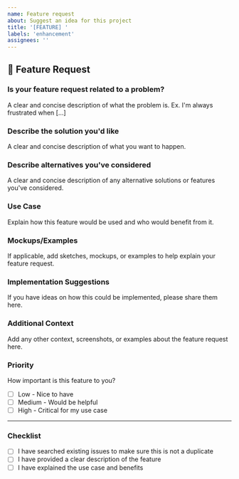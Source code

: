 ```yaml
---
name: Feature request
about: Suggest an idea for this project
title: '[FEATURE] '
labels: 'enhancement'
assignees: ''
---
```


## 🚀 Feature Request

### Is your feature request related to a problem?
A clear and concise description of what the problem is. Ex. I'm always frustrated when [...]

### Describe the solution you'd like
A clear and concise description of what you want to happen.

### Describe alternatives you've considered
A clear and concise description of any alternative solutions or features you've considered.

### Use Case
Explain how this feature would be used and who would benefit from it.

### Mockups/Examples
If applicable, add sketches, mockups, or examples to help explain your feature request.

### Implementation Suggestions
If you have ideas on how this could be implemented, please share them here.

### Additional Context
Add any other context, screenshots, or examples about the feature request here.

### Priority
How important is this feature to you?
- [ ] Low - Nice to have
- [ ] Medium - Would be helpful
- [ ] High - Critical for my use case

---

### Checklist
- [ ] I have searched existing issues to make sure this is not a duplicate
- [ ] I have provided a clear description of the feature
- [ ] I have explained the use case and benefits